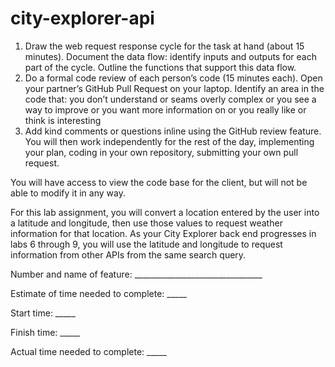 # city-explorer-api

1. Draw the web request response cycle for the task at hand (about 15 minutes).
Document the data flow: identify inputs and outputs for each part of the cycle.
Outline the functions that support this data flow.
2. Do a formal code review of each person’s code (15 minutes each).
Open your partner’s GitHub Pull Request on your laptop.
Identify an area in the code that:
you don’t understand
or seams overly complex
or you see a way to improve
or you want more information on
or you really like or think is interesting
3. Add kind comments or questions inline using the GitHub review feature.
You will then work independently for the rest of the day, implementing your plan, coding in your own repository, submitting your own pull request.

You will have access to view the code base for the client, but will not be able to modify it in any way.

For this lab assignment, you will convert a location entered by the user into a latitude and longitude, then use those values to request weather information for that location. As your City Explorer back end progresses in labs 6 through 9, you will use the latitude and longitude to request information from other APIs from the same search query.

Number and name of feature: ________________________________

Estimate of time needed to complete: _____

Start time: _____

Finish time: _____

Actual time needed to complete: _____